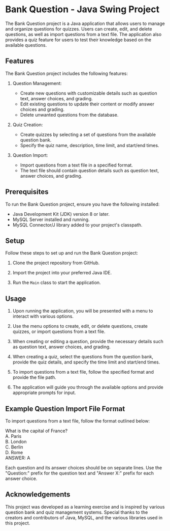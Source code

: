 # Bank Question - Java Swing Project

The Bank Question project is a Java application that allows users to manage and organize questions for quizzes. Users can create, edit, and delete questions, as well as import questions from a text file. The application also provides a quiz feature for users to test their knowledge based on the available questions.

## Features

The Bank Question project includes the following features:

1. Question Management:
   - Create new questions with customizable details such as question text, answer choices, and grading.
   - Edit existing questions to update their content or modify answer choices and grading.
   - Delete unwanted questions from the database.

2. Quiz Creation:
   - Create quizzes by selecting a set of questions from the available question bank.
   - Specify the quiz name, description, time limit, and start/end times.

3. Question Import:
   - Import questions from a text file in a specified format.
   - The text file should contain question details such as question text, answer choices, and grading.

## Prerequisites

To run the Bank Question project, ensure you have the following installed:

- Java Development Kit (JDK) version 8 or later.
- MySQL Server installed and running.
- MySQL Connector/J library added to your project's classpath.

## Setup

Follow these steps to set up and run the Bank Question project:

1. Clone the project repository from GitHub.

2. Import the project into your preferred Java IDE.

3. Run the `Main` class to start the application.

## Usage

1. Upon running the application, you will be presented with a menu to interact with various options.

2. Use the menu options to create, edit, or delete questions, create quizzes, or import questions from a text file.

3. When creating or editing a question, provide the necessary details such as question text, answer choices, and grading.

4. When creating a quiz, select the questions from the question bank, provide the quiz details, and specify the time limit and start/end times.

5. To import questions from a text file, follow the specified format and provide the file path.

6. The application will guide you through the available options and provide appropriate prompts for input.

## Example Question Import File Format

To import questions from a text file, follow the format outlined below:

What is the capital of France?<br>
A. Paris<br>
B. London<br>
C. Berlin<br>
D. Rome<br>
ANSWER: A<br>

Each question and its answer choices should be on separate lines. Use the "Question:" prefix for the question text and "Answer X:" prefix for each answer choice.

## Acknowledgements

This project was developed as a learning exercise and is inspired by various question bank and quiz management systems. Special thanks to the creators and contributors of Java, MySQL, and the various libraries used in this project.
